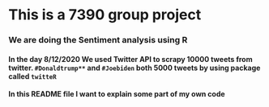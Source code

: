 # This is a 7390 group project 

### We are doing the Sentiment analysis using R 



#### In the day 8/12/2020 We used Twitter API to scrapy 10000 tweets from twitter. `#Donaldtrump**` and `#Joebiden` both 5000 tweets by using package called `twitteR`

**In this README file I want to explain some part of my own code**





